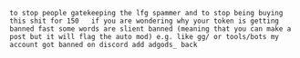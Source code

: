 ```to stop people gatekeeping the lfg spammer and to stop being buying this shit for 150   if you are wondering why your token is getting banned fast some words are slient banned (meaning that you can make a post but it will flag the auto mod) e.g. like gg/ or tools/bots my account got banned on discord add adgods_ back ```
